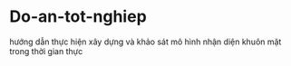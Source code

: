 # Do-an-tot-nghiep
hướng dẫn thực hiện xây dựng và khảo sát mô hình nhận diện khuôn mặt trong thời gian thực

